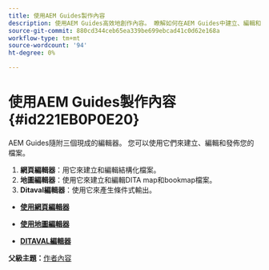 ```yaml
---
title: 使用AEM Guides製作內容
description: 使用AEM Guides高效地創作內容。 瞭解如何在AEM Guides中建立、編輯和發佈檔案。
source-git-commit: 880cd344ceb65ea339be699ebcad41c0d62e168a
workflow-type: tm+mt
source-wordcount: '94'
ht-degree: 0%

---
```


# 使用AEM Guides製作內容 {#id221EB0P0E20}

AEM Guides隨附三個現成的編輯器。 您可以使用它們來建立、編輯和發佈您的檔案。

1. **網頁編輯器**：用它來建立和編輯結構化檔案。
1. **地圖編輯器**：使用它來建立和編輯DITA map和bookmap檔案。
1. **Ditaval編輯器**：使用它來產生條件式輸出。

- **[使用網頁編輯器](web-editor.md)**

- **[使用地圖編輯器](map-editor.md)**

- **[DITAVAL編輯器](ditaval-editor.md)**


**父級主題：**[&#x200B;作者內容](authoring-content.md)
